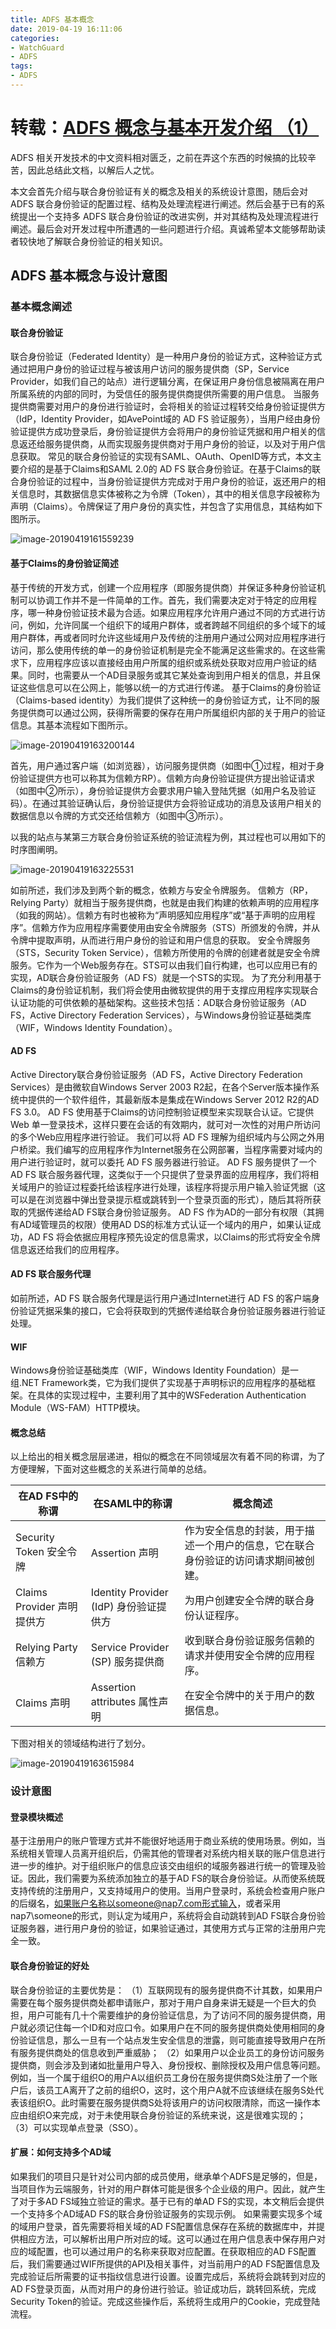 ```yaml
---
title: ADFS 基本概念
date: 2019-04-19 16:11:06
categories:
- WatchGuard
- ADFS
tags:
- ADFS
---
```


# 转载：[ADFS 概念与基本开发介绍 （1）](<http://nap7.com/adfs-introduce-and-develop/>)

ADFS 相关开发技术的中文资料相对匮乏，之前在弄这个东西的时候搞的比较辛苦，因此总结此文档，以解后人之忧。

本文会首先介绍与联合身份验证有关的概念及相关的系统设计意图，随后会对 ADFS 联合身份验证的配置过程、结构及处理流程进行阐述。然后会基于已有的系统提出一个支持多 ADFS 联合身份验证的改进实例，并对其结构及处理流程进行阐述。最后会对开发过程中所遭遇的一些问题进行介绍。真诚希望本文能够帮助读者较快地了解联合身份验证的相关知识。

<!--more-->

## ADFS 基本概念与设计意图

### 基本概念阐述

#### 联合身份验证

联合身份验证（Federated Identity）是一种用户身份的验证方式，这种验证方式通过把用户身份的验证过程与被该用户访问的服务提供商（SP，Service Provider，如我们自己的站点）进行逻辑分离，在保证用户身份信息被隔离在用户所属系统的内部的同时，为受信任的服务提供商提供所需要的用户信息。
当服务提供商需要对用户的身份进行验证时，会将相关的验证过程转交给身份验证提供方（IdP，Identity Provider，如AvePoint域的 AD FS 验证服务），当用户经由身份验证提供方成功登录后，身份验证提供方会将用户的身份验证凭据和用户相关的信息返还给服务提供商，从而实现服务提供商对于用户身份的验证，以及对于用户信息获取。
常见的联合身份验证的实现有SAML、OAuth、OpenID等方式，本文主要介绍的是基于Claims和SAML 2.0的 AD FS 联合身份验证。在基于Claims的联合身份验证的过程中，当身份验证提供方完成对于用户身份的验证，返还用户的相关信息时，其数据信息实体被称之为令牌（Token），其中的相关信息字段被称为声明（Claims）。令牌保证了用户身份的真实性，并包含了实用信息，其结构如下图所示。

![image-20190419161559239](https://ws1.sinaimg.cn/large/006tNc79gy1g280tbzifyj30yg0lk77f.jpg)

#### 基于Claims的身份验证简述

基于传统的开发方式，创建一个应用程序（即服务提供商）并保证多种身份验证机制可以协调工作并不是一件简单的工作。首先，我们需要决定对于特定的应用程序，哪一种身份验证技术最为合适。如果应用程序允许用户通过不同的方式进行访问，例如，允许同属一个组织下的域用户群体，或者跨越不同组织的多个域下的域用户群体，再或者同时允许这些域用户及传统的注册用户通过公网对应用程序进行访问，那么使用传统的单一的身份验证机制是完全不能满足这些需求的。在这些需求下，应用程序应该以直接经由用户所属的组织或系统处获取对应用户验证的结果。同时，也需要从一个AD目录服务或其它某处查询到用户相关的信息，并且保证这些信息可以在公网上，能够以统一的方式进行传递。
基于Claims的身份验证（Claims-based identity）为我们提供了这种统一的身份验证方式，让不同的服务提供商可以通过公网，获得所需要的保存在用户所属组织内部的关于用户的验证信息。其基本流程如下图所示。

![image-20190419163200144](https://ws1.sinaimg.cn/large/006tNc79gy1g280zosoxqj315y0qwdhh.jpg)

首先，用户通过客户端（如浏览器），访问服务提供商（如图中①过程，相对于身份验证提供方也可以称其为信赖方RP）。信赖方向身份验证提供方提出验证请求（如图中②所示），身份验证提供方会要求用户输入登陆凭据（如用户名及验证码）。在通过其验证确认后，身份验证提供方会将验证成功的消息及该用户相关的数据信息以令牌的方式交还给信赖方（如图中③所示）。

以我的站点与某第三方联合身份验证系统的验证流程为例，其过程也可以用如下的时序图阐明。

![image-20190419163225531](https://ws2.sinaimg.cn/large/006tNc79gy1g2811qt69kj314f0omtbs.jpg)

如前所述，我们涉及到两个新的概念，依赖方与安全令牌服务。
信赖方（RP，Relying Party）就相当于服务提供商，也就是由我们构建的依赖声明的应用程序（如我的网站）。信赖方有时也被称为“声明感知应用程序”或“基于声明的应用程序”。信赖方作为应用程序需要使用由安全令牌服务（STS）所颁发的令牌，并从令牌中提取声明，从而进行用户身份的验证和用户信息的获取。
安全令牌服务（STS，Security Token Service），信赖方所使用的令牌的创建者就是安全令牌服务。它作为一个Web服务存在。STS可以由我们自行构建，也可以应用已有的实现，AD联合身份验证服务（AD FS）就是一个STS的实现。
为了充分利用基于Claims的身份验证机制，我们将会使用由微软提供的用于支撑应用程序实现联合认证功能的可供依赖的基础架构。这些技术包括：AD联合身份验证服务（AD FS，Active Directory Federation Services），与Windows身份验证基础类库（WIF，Windows Identity Foundation）。

#### AD FS

Active Directory联合身份验证服务（AD FS，Active Directory Federation Services）是由微软自Windows Server 2003 R2起，在各个Server版本操作系统中提供的一个软件组件，其最新版本是集成在Windows Server 2012 R2的AD FS 3.0。
AD FS 使用基于Claims的访问控制验证模型来实现联合认证。它提供 Web 单一登录技术，这样只要在会话的有效期内，就可对一次性的对用户所访问的多个Web应用程序进行验证。
我们可以将 AD FS 理解为组织域内与公网之外用户桥梁。我们编写的应用程序作为Internet服务在公网部署，当程序需要对域内的用户进行验证时，就可以委托 AD FS 服务器进行验证。 AD FS 服务提供了一个 AD FS 联合服务器代理，这类似于一个只提供了登录界面的应用程序，我们将相关域用户的验证过程委托给该程序进行处理，该程序将提示用户输入验证凭据（这可以是在浏览器中弹出登录提示框或跳转到一个登录页面的形式），随后其将所获取的凭据传递给AD FS联合身份验证服务。 AD FS 作为AD的一部分有权限（其拥有AD域管理员的权限）使用AD DS的标准方式认证一个域内的用户，如果认证成功，AD FS 将会依据应用程序预先设定的信息需求，以Claims的形式将安全令牌信息返还给我们的应用程序。

#### AD FS 联合服务代理

如前所述，AD FS 联合服务代理是运行用户通过Internet进行 AD FS 的客户端身份验证凭据采集的接口，它会将获取到的凭据传递给联合身份验证服务器进行验证处理。

#### WIF

Windows身份验证基础类库（WIF，Windows Identity Foundation）是一组.NET Framework类，它为我们提供了实现基于声明标识的应用程序的基础框架。在具体的实现过程中，主要利用了其中的WSFederation Authentication Module（WS-FAM）HTTP模块。

#### 概念总结

以上给出的相关概念层层递进，相似的概念在不同领域层次有着不同的称谓，为了方便理解，下面对这些概念的关系进行简单的总结。

| **在AD FS中的称谓**        | **在SAML中的称谓**                     | **概念简述**                                                 |
| -------------------------- | -------------------------------------- | ------------------------------------------------------------ |
| Security Token 安全令牌    | Assertion 声明                         | 作为安全信息的封装，用于描述一个用户的信息，它在联合身份验证的访问请求期间被创建。 |
| Claims Provider 声明提供方 | Identity Provider (IdP) 身份验证提供方 | 为用户创建安全令牌的联合身份认证程序。                       |
| Relying Party 信赖方       | Service Provider (SP) 服务提供商       | 收到联合身份验证服务信赖的请求并使用安全令牌的应用程序。     |
| Claims 声明                | Assertion attributes 属性声明          | 在安全令牌中的关于用户的数据信息。                           |

下图对相关的领域结构进行了划分。

![image-20190419163615984](https://ws1.sinaimg.cn/large/006tNc79gy1g28146w9dhj30zi0kqq44.jpg)

### 设计意图

#### 登录模块概述

基于注册用户的账户管理方式并不能很好地适用于商业系统的使用场景。例如，当系统相关管理人员离开组织后，仍需其他的管理者对系统内相关联的账户信息进行进一步的维护。对于组织账户的信息应该交由组织的域服务器进行统一的管理及验证。因此，我们需要为系统添加独立的基于AD FS的联合身份验证。从而使系统既支持传统的注册用户，又支持域用户的使用。当用户登录时，系统会检查用户账户的后缀名，如果账户名称以someone@nap7.com形式输入，或者采用nap7\someone的形式，则认定为域用户，系统将会自动跳转到AD FS联合身份验证服务器，进行用户身份的验证，如果验证通过，其使用方式与正常的注册用户完全一致。

#### 联合身份验证的好处

联合身份验证的主要优势是：
（1）互联网现有的服务提供商不计其数，如果用户需要在每个服务提供商处都申请账户，那对于用户自身来讲无疑是一个巨大的负担，用户可能有几十个需要维护的身份验证信息，为了访问不同的服务提供商，用户就必须记住每一个ID和对应口令。如果用户在不同的服务提供商处使用相同的身份验证信息，那么一旦有一个站点发生安全信息的泄露，则可能直接导致用户在所有服务提供商处的信息收到严重威胁；
（2）如果用户以企业员工的身份访问服务提供商，则会涉及到诸如批量用户导入、身份授权、删除授权及用户信息等问题。例如，当一个属于组织O的用户A以组织员工身份在服务提供商S处注册了一个账户后，该员工A离开了之前的组织O，这时，这个用户A就不应该继续在服务S处代表该组织O。此时需要在服务提供商S处将该用户的访问权限清除，而这一操作本应由组织O来完成，对于未使用联合身份验证的系统来说，这是很难实现的；
（3）可以实现单点登录（SSO）。

#### 扩展：如何支持多个AD域

如果我们的项目只是针对公司内部的成员使用，继承单个ADFS是足够的，但是，当项目作为云端服务，针对的用户群体可能是很多个企业级的用户。因此，就产生了对于多AD FS域独立验证的需求。基于已有的单AD FS的实现，本文稍后会提供一个支持多个AD域AD FS的联合身份验证服务的实现示例。
如果需要实现多个域的域用户登录，首先需要将相关域的AD FS配置信息保存在系统的数据库中，并提供相应方法，可以解析出用户所对应的域。这可以通过在用户信息表中保存用户对应的域配置，也可以通过用户的名称来获取对应配置。在获取相应的AD FS配置后，我们需要通过WIF所提供的API及相关事件，对当前用户的AD FS配置信息及完成验证后所需要的证书指纹信息进行设置。设置完成后，系统将会跳转到对应的AD FS登录页面，从而对用户的身份进行验证。验证成功后，跳转回系统，完成Security Token的验证。完成这些操作后，系统将生成用户的Cookie，完成登陆流程。